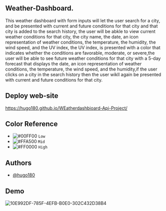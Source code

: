 
## Weather-Dashboard.

This weather dashboard with form inputs will let the user search for a city, and be presented with current and future conditions for that city and that city is added to the search history, the user will be abkle to view current weather conditions for that city, the city name, the date, an icon representation of weather conditions, the temperature, the humidity, the wind speed, and the UV index, the UV index, is presented with a color that indicates whether the conditions are favorable, moderate, or severe,the user will be able to see future weather conditions for that city with a 5-day forecast that displays the date, an icon representation of weather conditions, the temperature, the wind speed, and the humidity,if the user clicks on a city in the search history then the user wikll again be presented with current and future conditions for that city.

## Deploy web-site

https://hugo180.github.io/WEatherdashbioard-Api-Project/


## Color Reference

- ![#00FF00](https://via.placeholder.com/15/f03c15/000000?text=+) `Low`
- ![#FFA500](https://via.placeholder.com/15/c5f015/000000?text=+) `Mid`
- ![#FF0000](https://via.placeholder.com/15/1589F0/000000?text=+) `High`

## Authors

- [@hugo180](https://github.com/hugo180/WEatherdashbioard-Api-Project)


## Demo

![10E992DF-785F-4EFB-B0E0-302C432D38B4](https://user-images.githubusercontent.com/28612070/152929543-a56623d9-430b-4348-b4a2-1053d83e676c.gif)
